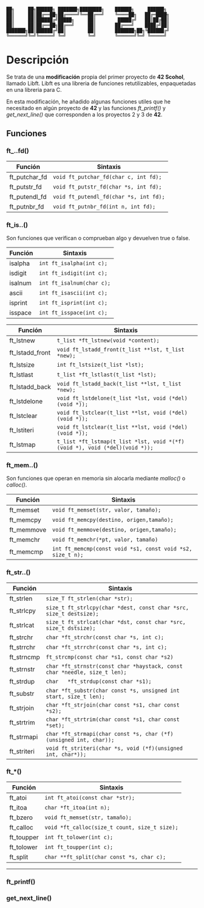 
    ██╗     ██╗██████╗ ███████╗████████╗    ██████╗     ██████╗ 
    ██║     ██║██╔══██╗██╔════╝╚══██╔══╝    ╚════██╗   ██╔═████╗
    ██║     ██║██████╔╝█████╗     ██║        █████╔╝   ██║██╔██║
    ██║     ██║██╔══██╗██╔══╝     ██║       ██╔═══╝    ████╔╝██║
    ███████╗██║██████╔╝██║        ██║       ███████╗██╗╚██████╔╝
    ╚══════╝╚═╝╚═════╝ ╚═╝        ╚═╝       ╚══════╝╚═╝ ╚═════╝          


# Descripción

 Se trata de una **modificación** propia del primer proyecto de **42 Scohol**, llamado Libft. Libft es una libreria de funciones retutilizables, enpaquetadas en una libreria para C.

 En esta modificación, he añadido algunas funciones utiles que he necesitado en algún proyecto de **42** y las funciones *ft_printf()* y *get_next_line()* que corresponden a los proyectos 2 y 3 de **42**.

## Funciones

### ft_..fd()

| Función            |                    Sintaxis              |
|--------------------|------------------------------------------|
| ft_putchar_fd      |  `void ft_putchar_fd(char c, int fd);`   |
| ft_putstr_fd       |  `void ft_putstr_fd(char *s, int fd);`   |
| ft_putendl_fd      |  `void ft_putendl_fd(char *s, int fd);`  |
| ft_putnbr_fd       |  `void ft_putnbr_fd(int n, int fd);`     |

### ft_is..()

Son funciones que verifican o comprueban algo y devuelven true o false.

| Función        |Sintaxis                            |
|----------------|------------------------------------|
| isalpha        |  `int ft_isalpha(int c);`          |
| isdigit        |  `int ft_isdigit(int c);`          |
| isalnum        |  `int ft_isalnum(char c);`         |
| ascii          |  `int ft_isascii(int c);`          |
| isprint        |  `int ft_isprint(int c);`          |
| isspace        |  `int ft_isspace(int c);`          |

| Función            |                    Sintaxis                                                 |
|--------------------|-----------------------------------------------------------------------------|
| ft_lstnew          |  `t_list *ft_lstnew(void *content);`                                        |
| ft_lstadd_front    |  `void ft_lstadd_front(t_list **lst, t_list *new);`                         |
| ft_lstsize         |  `int ft_lstsize(t_list *lst);`                                             |
| ft_lstlast         |  `t_list *ft_lstlast(t_list *lst);`                                         |
| ft_lstadd_back     |  `void ft_lstadd_back(t_list **lst, t_list *new);`                          |
| ft_lstdelone       |  `void ft_lstdelone(t_list *lst, void (*del)(void *));`                     |
| ft_lstclear        |  `void ft_lstclear(t_list **lst, void (*del)(void *));`                     |
| ft_lstiteri        |  `void ft_lstclear(t_list **lst, void (*del)(void *));`                     |
| ft_lstmap          |  `t_list *ft_lstmap(t_list *lst, void *(*f)(void *), void (*del)(void *));` |

### ft_mem..()

Son funciones que operan en memoria sin alocarla mediante *malloc()* o *calloc()*. 

| Función            |                    Sintaxis                                  |
|--------------------|--------------------------------------------------------------|
| ft_memset          |  `void ft_memset(str, valor, tamaño);`                       |
| ft_memcpy          |  `void ft_memcpy(destino, origen,tamaño);`                   |
| ft_memmove         |  `void ft_memmove(destino, origen,tamaño);`                  |
| ft_memchr          |  `void ft_memchr(*pt, valor, tamaño)`                        |
| ft_memcmp          |  `int ft_memcmp(const void *s1, const void *s2, size_t n);`  |

### ft_str..()

| Función            |                    Sintaxis                                                 |
|--------------------|-----------------------------------------------------------------------------|
| ft_strlen          |  `size_T ft_strlen(char *str);`                                             |
| ft_strlcpy         |  `size_t ft_strlcpy(char *dest, const char *src, size_t destsize);`         |
| ft_strlcat         |  `size_t ft_strlcat(char *dst, const char *src, size_t dstsize);`           |
| ft_strchr          |  `char *ft_strchr(const char *s, int c);`                                   |
| ft_strrchr         |  `char *ft_strrchr(const char *s, int c);`                                  |
| ft_strncmp         |  `ft_strcmp(const char *s1, const char *s2)`                                |
| ft_strnstr         |  `char *ft_strnstr(const char *haystack, const char *needle, size_t len);`  |
| ft_strdup          |  `char	*ft_strdup(const char *s1);`                                       |
| ft_substr          |  `char *ft_substr(char const *s, unsigned int start, size_t len);`          |
| ft_strjoin         |  `char *ft_strjoin(char const *s1, char const *s2);`                        |
| ft_strtrim         |  `char *ft_strtrim(char const *s1, char const *set);`                       |
| ft_strmapi         |  `char *ft_strmapi(char const *s, char (*f)(unsigned int, char));`          |
| ft_striteri        |  `void ft_striteri(char *s, void (*f)(unsigned int, char*));`               |

### ft_*()

| Función            |                    Sintaxis                     |
|--------------------|-------------------------------------------------|
| ft_atoi            |  `int ft_atoi(const char *str);`                |
| ft_itoa            |  `char *ft_itoa(int n);`                        |
| ft_bzero           |  `void ft_memset(str, tamaño);`                 |
| ft_calloc          |  `void *ft_calloc(size_t count, size_t size);`  |
| ft_toupper         |  `int ft_tolower(int c);`                       |
| ft_tolower         |  `int ft_toupper(int c);`                       |
| ft_split           |  `char **ft_split(char const *s, char c);`      |

---

### ft_printf()

### get_next_line()
